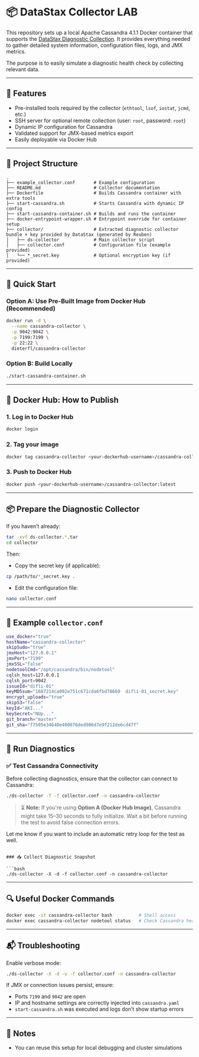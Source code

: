 # 📦 DataStax Collector LAB

This repository sets up a local Apache Cassandra 4.1.1 Docker container that supports the [DataStax Diagnostic Collection](https://github.com/datastax/diagnostic-collection). It provides everything needed to gather detailed system information, configuration files, logs, and JMX metrics.

The purpose is to easily simulate a diagnostic health check by collecting relevant data.

---

## 🔧 Features

- Pre-installed tools required by the collector (`ethtool`, `lsof`, `iostat`, `jcmd`, etc.)
- SSH server for optional remote collection (user: `root`, password: `root`)
- Dynamic IP configuration for Cassandra
- Validated support for JMX-based metrics export
- Easily deployable via Docker Hub

---

## 📁 Project Structure

```text
.
├── example_collector.conf       # Example configuration 
├── README.md                    # Collector documentation
├── Dockerfile                   # Builds Cassandra container with extra tools
├── start-cassandra.sh           # Starts Cassandra with dynamic IP config
├── start-cassandra-container.sh # Builds and runs the container
├── docker-entrypoint-wrapper.sh # Entrypoint override for container setup
├── collector/                   # Extracted diagnostic collector bundle + key provided by DataStax (generated by Reuben)
│   ├── ds-collector             # Main collector script
│   ├── collector.conf           # Configuration file (example provided)
│   └── *_secret.key             # Optional encryption key (if provided)
````

---

## 🚀 Quick Start

### Option A: Use Pre-Built Image from Docker Hub (Recommended)

```bash
docker run -d \
  --name cassandra-collector \
  -p 9042:9042 \
  -p 7199:7199 \
  -p 22:22 \
  dieterfl/cassandra-collector
```

### Option B: Build Locally

```bash
./start-cassandra-container.sh
```

---

## 🐳 Docker Hub: How to Publish

### 1. Log in to Docker Hub

```bash
docker login
```

### 2. Tag your image

```bash
docker tag cassandra-collector <your-dockerhub-username>/cassandra-collector:latest
```

### 3. Push to Docker Hub

```bash
docker push <your-dockerhub-username>/cassandra-collector:latest
```

---

## 📦 Prepare the Diagnostic Collector

If you haven’t already:

```bash
tar -xvf ds-collector.*.tar
cd collector
```

Then:

* Copy the secret key (if applicable):

```bash
cp /path/to/*_secret.key .
```

* Edit the configuration file:

```bash
nano collector.conf
```

---

## 📝 Example `collector.conf`

```bash
use_docker="true"
hostName="cassandra-collector"
skipSudo="true"
jmxHost="127.0.0.1"
jmxPort="7199"
jmxSSL="false"
nodetoolCmd="/opt/cassandra/bin/nodetool"
cqlsh_host=127.0.0.1
cqlsh_port=9042
issueId="difli-01"
keyMD5sum="1687214ca092e751c671cda6fbd78669  difli-01_secret.key"
encrypt_uploads="true"
skipS3="false"
keyId="AKI..."
keySecret="NUp..."
git_branch="master"
git_sha="f7505e34640e400076ded906d7e9f212de6cd47f"
```

---

## 🧪 Run Diagnostics

### ✅ Test Cassandra Connectivity

Before collecting diagnostics, ensure that the collector can connect to Cassandra:

```bash
./ds-collector -T -f collector.conf -n cassandra-collector
````

> ⏳ **Note:** If you're using **Option A (Docker Hub Image)**, Cassandra might take 15–30 seconds to fully initialize. Wait a bit before running the test to avoid false connection errors.

Let me know if you want to include an automatic retry loop for the test as well.
```

### 📥 Collect Diagnostic Snapshot

```bash
./ds-collector -X -d -f collector.conf -n cassandra-collector
```

---

## 🔍 Useful Docker Commands

```bash
docker exec -it cassandra-collector bash          # Shell access
docker exec cassandra-collector nodetool status   # Check Cassandra health
```

---

## 📬 Troubleshooting

Enable verbose mode:

```bash
./ds-collector -X -d -v -f collector.conf -n cassandra-collector
```

If JMX or connection issues persist, ensure:

* Ports `7199` and `9042` are open
* IP and hostname settings are correctly injected into `cassandra.yaml`
* `start-cassandra.sh` was executed and logs don’t show startup errors

---

## 🏁 Notes

* You can reuse this setup for local debugging and cluster simulations
